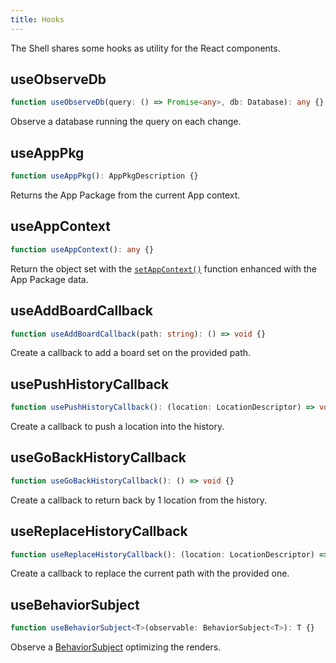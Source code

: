 ```yaml
---
title: Hooks
---
```


The Shell shares some hooks as utility for the React components.

## useObserveDb
```typescript
function useObserveDb(query: () => Promise<any>, db: Database): any {}
```

Observe a database running the query on each change.

## useAppPkg
```typescript
function useAppPkg(): AppPkgDescription {}
```

Returns the App Package from the current App context.

## useAppContext
```typescript
function useAppContext(): any {}
```
Return the object set with the [`setAppContext()`][1] function enhanced with the App Package data.

## useAddBoardCallback
```typescript
function useAddBoardCallback(path: string): () => void {}
```

Create a callback to add a board set on the provided path.

## usePushHistoryCallback
```typescript
function usePushHistoryCallback(): (location: LocationDescriptor) => void {}
```

Create a callback to push a location into the history.

## useGoBackHistoryCallback
```typescript
function useGoBackHistoryCallback(): () => void {}
```

Create a callback to return back by 1 location from the history.

## useReplaceHistoryCallback
```typescript
function useReplaceHistoryCallback(): (location: LocationDescriptor) => void {}
```

Create a callback to replace the current path with the provided one.

## useBehaviorSubject
```typescript
function useBehaviorSubject<T>(observable: BehaviorSubject<T>): T {}
```

Observe a [BehaviorSubject][2] optimizing the renders.

[1]: zapp_shell.md#setappcontext
[2]: https://rxjs-dev.firebaseapp.com/api/index/class/BehaviorSubject

